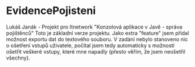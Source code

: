 # EvidencePojisteni
Lukáš Janák - Projekt pro Itnetwork "Konzolová aplikace v Javě - správa pojištěnců"
Toto je základní verze projektu.
Jako extra "feature" jsem přidal možnost exportu dat do textového souboru.
V zadání nebylo stanoveno nic o ošetření vstupů uživatele, počítal jsem tedy automaticky s možností ošetřit veškeré vstupy, které mne napadly 
(přesto věřím, že jsem neošetřil všechny).
